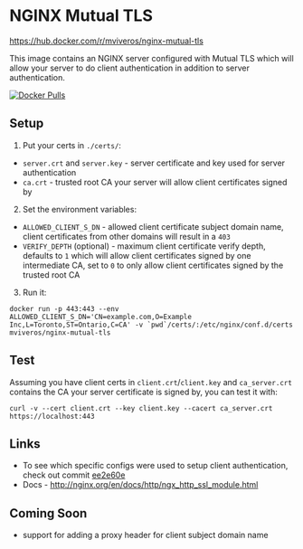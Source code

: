 # NGINX Mutual TLS

https://hub.docker.com/r/mviveros/nginx-mutual-tls

This image contains an NGINX server configured with Mutual TLS which will allow your server to do client authentication in addition to server authentication.

[![Docker Pulls](https://img.shields.io/docker/pulls/mviveros/nginx-mutual-tls.svg)](https://hub.docker.com/r/mviveros/nginx-mutual-tls/)


## Setup
1. Put your certs in `./certs/`:
* `server.crt` and `server.key` - server certificate and key used for server authentication
* `ca.crt` - trusted root CA your server will allow client certificates signed by
2. Set the environment variables:
* `ALLOWED_CLIENT_S_DN` - allowed client certificate subject domain name, client certificates from other domains will result in a `403`
* `VERIFY_DEPTH` (optional) - maximum client certificate verify depth, defaults to `1` which will allow client certificates signed by one intermediate CA, set to `0` to only allow client certificates signed by the trusted root CA
3. Run it:
```
docker run -p 443:443 --env ALLOWED_CLIENT_S_DN='CN=example.com,O=Example Inc,L=Toronto,ST=Ontario,C=CA' -v `pwd`/certs/:/etc/nginx/conf.d/certs mviveros/nginx-mutual-tls
```

## Test
Assuming you have client certs in `client.crt`/`client.key` and `ca_server.crt` contains the CA your server certificate is signed by, you can test it with:
```
curl -v --cert client.crt --key client.key --cacert ca_server.crt https://localhost:443
```

## Links
* To see which specific configs were used to setup client authentication, check out commit [ee2e60e](https://github.com/MichaelViveros/nginx-mutual-tls/commit/ee2e60ec918e4ec862bc6c253e810a811f54388d)
* Docs - http://nginx.org/en/docs/http/ngx_http_ssl_module.html

## Coming Soon
* support for adding a proxy header for client subject domain name
